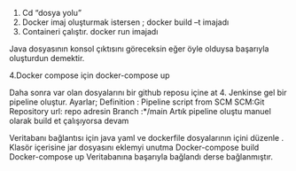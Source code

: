 1.	Cd “dosya yolu” 
2.	Docker imaj oluşturmak istersen ; 
docker build –t imajadı
3.	Containeri çalıştır.
docker run imajadı

Java dosyasının konsol çıktısını göreceksin eğer öyle olduysa başarıyla oluşturdun demektir.

4.Docker compose için 
docker-compose up

Daha sonra var olan dosyalarını bir github reposu içine at 
4.	Jenkinse gel bir pipeline oluştur. 
Ayarlar;
Definition : Pipeline script from SCM
SCM:Git
Repository url: repo adresin
Branch :*/main 
Artık pipeline oluştu manuel olarak build et çalışıyorsa devam 

Veritabanı bağlantısı için java yaml ve dockerfile dosyalarının içini düzenle . Klasör içerisine jar dosyasını eklemyi unutma 
Docker-compose build 
Docker-compose up
Veritabanına başarıyla bağlandı derse bağlanmıştır. 
